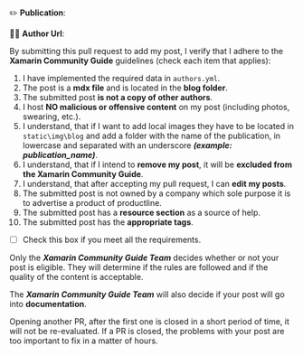 <!--
If you are submitting a new post, please read and check the boxes below.
 -->

:pencil2: **Publication**: <!-- example: Hello world with Xamarin -->

:technologist: **Author Url**: <!-- example: https://github.com/name -->

By submitting this pull request to add my post, I verify that I adhere to the **Xamarin Community Guide** guidelines (check each item that applies):

1. I have implemented the required data in `authors.yml`.
2. The post is a **mdx file** and is located in the **blog folder**.
3. The submitted post **is not a copy of other authors**.
4. I host **NO malicious or offensive content** on my post (including photos, swearing, etc.).
5. I understand, that if I want to add local images they have to be located in `static\img\blog` and add a folder with the name of the publication, in lowercase and separated with an underscore **_(example: publication_name)_**.
6. I understand, that if I intend to **remove my post**, it will be **excluded from the Xamarin Community Guide**.
7. I understand, that after accepting my pull request, I can **edit my posts**.
8. The submitted post is not owned by a company which sole purpose it is to advertise a product of productline.
9. The submitted post has a **resource section** as a source of help.
10. The submitted post has the **appropriate tags**.

- [ ] Check this box if you meet all the requirements.

Only the **_Xamarin Community Guide Team_** decides whether or not your post is eligible. They will determine if the rules are followed and if the quality of the content is acceptable.

The **_Xamarin Community Guide Team_** will also decide if your post will go into **documentation**.

Opening another PR, after the first one is closed in a short period of time, it will not be re-evaluated. If a PR is closed, the problems with your post are too important to fix in a matter of hours.
